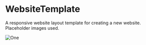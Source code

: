 # WebsiteTemplate
A responsive website layout template for creating a new website. Placeholder images used. 


![One](https://raw.githubusercontent.com/amvitkus/website-template/master/11.png)

